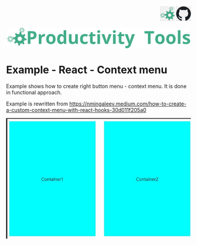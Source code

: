 <!--Category:React--> 
 <p align="right">
    <a href="http://productivitytools.tech/example-react-context-menu/"><img src="Images/Header/ProductivityTools_green_40px_2.png" /><a> 
    <a href="https://github.com/pwujczyk/ProductivityTools.Examples.React.ContextMenu"><img src="Images/Header/Github_border_40px.png" /></a>
</p>
<p align="center">
    <a href="http://http://productivitytools.tech/">
        <img src="Images/Header/LogoTitle_green_500px.png" />
    </a>
</p>

 
# Example - React - Context menu 

Example shows how to create right button menu - context menu. It is done in functional approach.

<!--more-->

Example is rewritten from https://nmingaleev.medium.com/how-to-create-a-custom-context-menu-with-react-hooks-30d011f205a0 

<!--og-image-->
![](Images/chrome-capture.gif)

